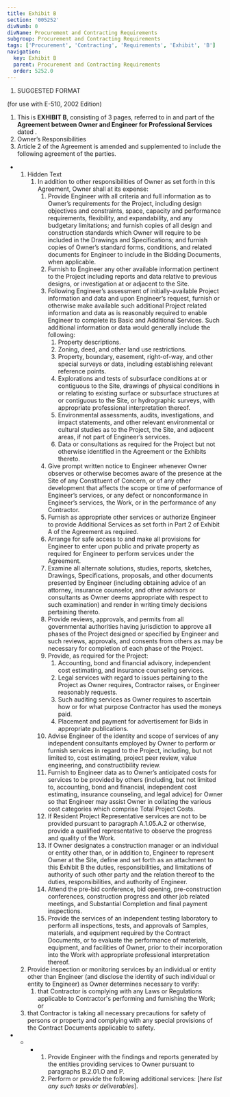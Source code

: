 ```yaml
---
title: Exhibit B
section: '005252'
divNumb: 0
divName: Procurement and Contracting Requirements
subgroup: Procurement and Contracting Requirements
tags: ['Procurement', 'Contracting', 'Requirements', 'Exhibit', 'B']
navigation:
  key: Exhibit B
  parent: Procurement and Contracting Requirements
  order: 5252.0
---
```


   1. SUGGESTED FORMAT

(for use with E-510, 2002 Edition)
   1. This is **EXHIBIT B**, consisting of 3 pages, referred to in and part of the **Agreement between Owner and Engineer for Professional Services** dated .
   1. Owner’s Responsibilities
   1. Article 2 of the Agreement is amended and supplemented to include the following agreement of the parties.

* 
	1. Hidden Text
		1. In addition to other responsibilities of Owner as set forth in this Agreement, Owner shall at its expense:
			1. Provide Engineer with all criteria and full information as to Owner’s requirements for the Project, including design objectives and constraints, space, capacity and performance requirements, flexibility, and expandability, and any budgetary limitations; and furnish copies of all design and construction standards which Owner will require to be included in the Drawings and Specifications; and furnish copies of Owner’s standard forms, conditions, and related documents for Engineer to include in the Bidding Documents, when applicable.
			2. Furnish to Engineer any other available information pertinent to the Project including reports and data relative to previous designs, or investigation at or adjacent to the Site.
			3. Following Engineer’s assessment of initially-available Project information and data and upon Engineer’s request, furnish or otherwise make available such additional Project related information and data as is reasonably required to enable Engineer to complete its Basic and Additional Services. Such additional information or data would generally include the following:
				1. Property descriptions.
				2. Zoning, deed, and other land use restrictions.
				3. Property, boundary, easement, right-of-way, and other special surveys or data, including establishing relevant reference points.
				4. Explorations and tests of subsurface conditions at or contiguous to the Site, drawings of physical conditions in or relating to existing surface or subsurface structures at or contiguous to the Site, or hydrographic surveys, with appropriate professional interpretation thereof.
				5. Environmental assessments, audits, investigations, and impact statements, and other relevant environmental or cultural studies as to the Project, the Site, and adjacent areas, if not part of Engineer’s services.
				6.  Data or consultations as required for the Project but not otherwise identified in the Agreement or the Exhibits thereto.
			4. Give prompt written notice to Engineer whenever Owner observes or otherwise becomes aware of the presence at the Site of any Constituent of Concern, or of any other development that affects the scope or time of performance of Engineer’s services, or any defect or nonconformance in Engineer’s services, the Work, or in the performance of any Contractor.
			5. Furnish as appropriate other services or authorize Engineer to provide Additional Services as set forth in Part 2 of Exhibit A of the Agreement as required.
			6. Arrange for safe access to and make all provisions for Engineer to enter upon public and private property as required for Engineer to perform services under the Agreement.
			7. Examine all alternate solutions, studies, reports, sketches, Drawings, Specifications, proposals, and other documents presented by Engineer (including obtaining advice of an attorney, insurance counselor, and other advisors or consultants as Owner deems appropriate with respect to such examination) and render in writing timely decisions pertaining thereto.
			8. Provide reviews, approvals, and permits from all governmental authorities having jurisdiction to approve all phases of the Project designed or specified by Engineer and such reviews, approvals, and consents from others as may be necessary for completion of each phase of the Project.
			9. Provide, as required for the Project:
				1. Accounting, bond and financial advisory, independent cost estimating, and insurance counseling services.
				2. Legal services with regard to issues pertaining to the Project as Owner requires, Contractor raises, or Engineer reasonably requests.
				3. Such auditing services as Owner requires to ascertain how or for what purpose Contractor has used the moneys paid.
				4. Placement and payment for advertisement for Bids in appropriate publications.
			10. Advise Engineer of the identity and scope of services of any independent consultants employed by Owner to perform or furnish services in regard to the Project, including, but not limited to, cost estimating, project peer review, value engineering, and constructibility review.
			11. Furnish to Engineer data as to Owner’s anticipated costs for services to be provided by others (including, but not limited to, accounting, bond and financial, independent cost estimating, insurance counseling, and legal advice) for Owner so that Engineer may assist Owner in collating the various cost categories which comprise Total Project Costs.
			12. If Resident Project Representative services are not to be provided pursuant to paragraph A.1.05.A.2 or otherwise, provide a qualified representative to observe the progress and quality of the Work.
			13. If Owner designates a construction manager or an individual or entity other than, or in addition to, Engineer to represent Owner at the Site, define and set forth as an attachment to this Exhibit B the duties, responsibilities, and limitations of authority of such other party and the relation thereof to the duties, responsibilities, and authority of Engineer.
			14. Attend the pre-bid conference, bid opening, pre-construction conferences, construction progress and other job related meetings, and Substantial Completion and final payment inspections.
			15. Provide the services of an independent testing laboratory to perform all inspections, tests, and approvals of Samples, materials, and equipment required by the Contract Documents, or to evaluate the performance of materials, equipment, and facilities of Owner, prior to their incorporation into the Work with appropriate professional interpretation thereof.
   1. Provide inspection or monitoring services by an individual or entity other than Engineer (and disclose the identity of such individual or entity to Engineer) as Owner determines necessary to verify:
      1. that Contractor is complying with any Laws or Regulations applicable to Contractor's performing and furnishing the Work; or
   1. that Contractor is taking all necessary precautions for safety of persons or property and complying with any special provisions of the Contract Documents applicable to safety.

* 
	+ 
		- 
			1. Provide Engineer with the findings and reports generated by the entities providing services to Owner pursuant to paragraphs B.2.01.O and P.
			2. Perform or provide the following additional services: [*here list any such tasks or deliverables*].

